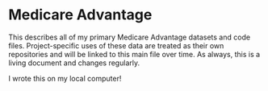 # Medicare Advantage
This describes all of my primary Medicare Advantage datasets and code files. Project-specific uses of these data are treated as their own repositories and will be linked to this main file over time. As always, this is a living document and changes regularly.

I wrote this on my local computer!